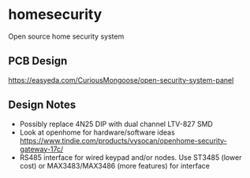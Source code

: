 # homesecurity
Open source home security system

## PCB Design
https://easyeda.com/CuriousMongoose/open-security-system-panel

## Design Notes
- Possibly replace 4N25 DIP with dual channel LTV-827 SMD
- Look at openhome for hardware/software ideas https://www.tindie.com/products/vysocan/openhome-security-gateway-17c/
- RS485 interface for wired keypad and/or nodes. Use ST3485 (lower cost) or MAX3483/MAX3486 (more features) for interface
